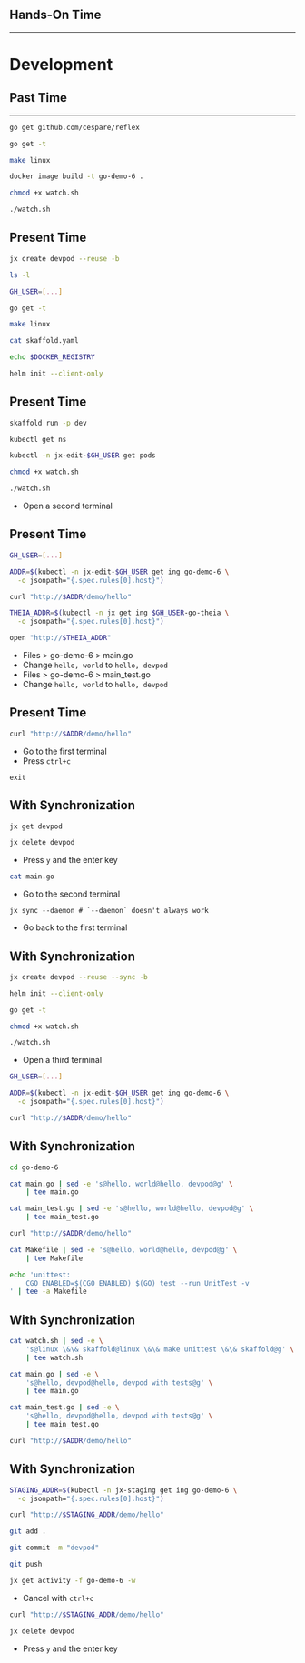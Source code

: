 ## Hands-On Time

---

# Development


## Past Time

---

```bash
go get github.com/cespare/reflex

go get -t

make linux

docker image build -t go-demo-6 .

chmod +x watch.sh

./watch.sh
```


## Present Time

```bash
jx create devpod --reuse -b

ls -l

GH_USER=[...]

go get -t

make linux

cat skaffold.yaml

echo $DOCKER_REGISTRY

helm init --client-only
```


## Present Time

```bash
skaffold run -p dev

kubectl get ns

kubectl -n jx-edit-$GH_USER get pods

chmod +x watch.sh

./watch.sh
```

* Open a second terminal


## Present Time

```bash
GH_USER=[...]

ADDR=$(kubectl -n jx-edit-$GH_USER get ing go-demo-6 \
  -o jsonpath="{.spec.rules[0].host}")

curl "http://$ADDR/demo/hello"

THEIA_ADDR=$(kubectl -n jx get ing $GH_USER-go-theia \
  -o jsonpath="{.spec.rules[0].host}")

open "http://$THEIA_ADDR"
```

* Files > go-demo-6 > main.go
* Change `hello, world` to `hello, devpod`
* Files > go-demo-6 > main_test.go
* Change `hello, world` to `hello, devpod`


## Present Time

```bash
curl "http://$ADDR/demo/hello"
```

* Go to the first terminal
* Press `ctrl+c`

```
exit
```


## With Synchronization

```bash
jx get devpod

jx delete devpod
```

* Press `y` and the enter key

```bash
cat main.go
```

* Go to the second terminal

```
jx sync --daemon # `--daemon` doesn't always work
```

* Go back to the first terminal


## With Synchronization

```bash
jx create devpod --reuse --sync -b

helm init --client-only

go get -t

chmod +x watch.sh

./watch.sh
```

* Open a third terminal

```bash
GH_USER=[...]

ADDR=$(kubectl -n jx-edit-$GH_USER get ing go-demo-6 \
  -o jsonpath="{.spec.rules[0].host}")

curl "http://$ADDR/demo/hello"
```


## With Synchronization

```bash
cd go-demo-6

cat main.go | sed -e 's@hello, world@hello, devpod@g' \
    | tee main.go

cat main_test.go | sed -e 's@hello, world@hello, devpod@g' \
    | tee main_test.go

curl "http://$ADDR/demo/hello"

cat Makefile | sed -e 's@hello, world@hello, devpod@g' \
    | tee Makefile

echo 'unittest: 
	CGO_ENABLED=$(CGO_ENABLED) $(GO) test --run UnitTest -v
' | tee -a Makefile
```


## With Synchronization

```bash
cat watch.sh | sed -e \
    's@linux \&\& skaffold@linux \&\& make unittest \&\& skaffold@g' \
    | tee watch.sh

cat main.go | sed -e \
    's@hello, devpod@hello, devpod with tests@g' \
    | tee main.go

cat main_test.go | sed -e \
    's@hello, devpod@hello, devpod with tests@g' \
    | tee main_test.go

curl "http://$ADDR/demo/hello"
```


## With Synchronization

```bash
STAGING_ADDR=$(kubectl -n jx-staging get ing go-demo-6 \
  -o jsonpath="{.spec.rules[0].host}")

curl "http://$STAGING_ADDR/demo/hello"

git add .

git commit -m "devpod"

git push

jx get activity -f go-demo-6 -w
```

* Cancel with `ctrl+c`

```bash
curl "http://$STAGING_ADDR/demo/hello"

jx delete devpod
```

* Press `y` and the enter key
